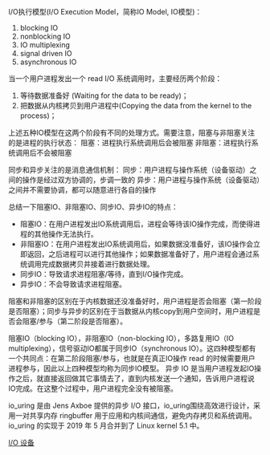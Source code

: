I/O执行模型(I/O Execution Model，简称IO Model, IO模型)：
1. blocking IO
2. nonblocking IO
3. IO multiplexing
4. signal driven IO
5. asynchronous IO

当一个用户进程发出一个 read I/O 系统调用时，主要经历两个阶段：
1. 等待数据准备好 (Waiting for the data to be ready)；
2. 把数据从内核拷贝到用户进程中(Copying the data from the kernel to the process)；

上述五种IO模型在这两个阶段有不同的处理方式。需要注意，阻塞与非阻塞关注的是进程的执行状态：
阻塞：进程执行系统调用后会被阻塞
非阻塞：进程执行系统调用后不会被阻塞

同步和异步关注的是消息通信机制：
同步：用户进程与操作系统（设备驱动）之间的操作是经过双方协调的，步调一致的
异步：用户进程与操作系统（设备驱动）之间并不需要协调，都可以随意进行各自的操作

总结一下阻塞IO、非阻塞IO、同步IO、异步IO的特点：
* 阻塞IO：在用户进程发出IO系统调用后，进程会等待该IO操作完成，而使得进程的其他操作无法执行。
* 非阻塞IO：在用户进程发出IO系统调用后，如果数据没准备好，该IO操作会立即返回，之后进程可以进行其他操作；如果数据准备好了，用户进程会通过系统调用完成数据拷贝并接着进行数据处理。
* 同步IO：导致请求进程阻塞/等待，直到I/O操作完成。
* 异步IO：不会导致请求进程阻塞。

阻塞和非阻塞的区别在于内核数据还没准备好时，用户进程是否会阻塞（第一阶段是否阻塞）；同步与异步的区别在于当数据从内核copy到用户空间时，用户进程是否会阻塞/参与（第二阶段是否阻塞）。

阻塞IO（blocking IO），非阻塞IO（non-blocking IO），多路复用IO（IO multiplexing），信号驱动IO都属于同步IO（synchronous IO）。这四种模型都有一个共同点：在第二阶段阻塞/参与，也就是在真正IO操作 read 的时候需要用户进程参与，因此以上四种模型均称为同步IO模型。
异步 IO 是当用户进程发起IO操作之后，就直接返回做其它事情去了，直到内核发送一个通知，告诉用户进程说IO完成。在这整个过程中，用户进程完全没有被阻塞。

io_uring 是由 Jens Axboe 提供的异步 I/O 接口，io_uring围绕高效进行设计，采用一对共享内存 ringbuffer 用于应用和内核间通信，避免内存拷贝和系统调用。io_uring 的实现于 2019 年 5 月合并到了 Linux kernel 5.1 中。

[I/O 设备](http://rcore-os.cn/rCore-Tutorial-Book-v3/chapter9/1io-interface.html)  
